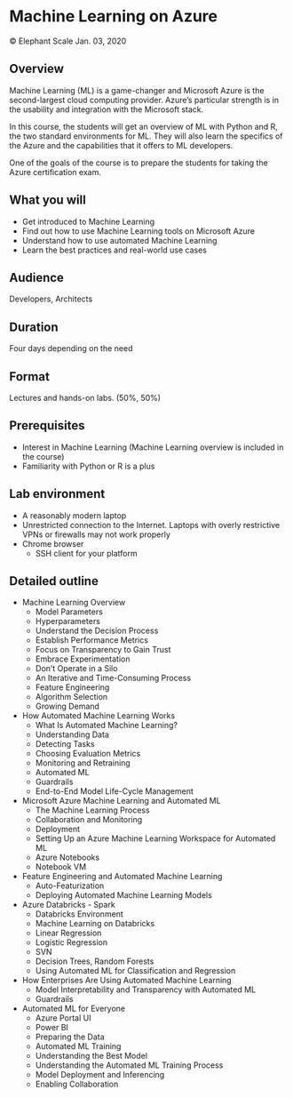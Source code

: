 # Machine Learning on Azure
© Elephant Scale
Jan. 03, 2020

## Overview

Machine Learning (ML) is a game-changer and Microsoft Azure is the second-largest cloud computing provider.  Azure’s particular strength is in the usability and integration with the Microsoft stack.

In this course, the students will get an overview of ML with Python and R, the two standard environments for ML. They will also learn the specifics of the Azure and the capabilities that it offers to ML developers.

One of the goals of the course is to prepare the students for taking the Azure certification exam.


## What you will
- Get introduced to Machine Learning
- Find out how to use Machine Learning tools on Microsoft Azure
- Understand how to use automated Machine Learning
- Learn the best practices and real-world use cases

## Audience
Developers, Architects

## Duration
Four days depending on the need

## Format
Lectures and hands-on labs. (50%, 50%)

## Prerequisites

* Interest in Machine Learning (Machine Learning overview is included in the course)
* Familiarity with Python or R is a plus


## Lab environment

* A reasonably modern laptop
* Unrestricted connection to the Internet. Laptops with overly restrictive VPNs or firewalls may not work properly
* Chrome browser
  - SSH client for your platform

## Detailed outline

* Machine Learning Overview
   - Model Parameters
   - Hyperparameters
   - Understand the Decision Process
   - Establish Performance Metrics
   - Focus on Transparency to Gain Trust
   - Embrace Experimentation
   - Don’t Operate in a Silo
   - An Iterative and Time-Consuming Process
   - Feature Engineering
   - Algorithm Selection
   - Growing Demand
* How Automated Machine Learning Works
   - What Is Automated Machine Learning?
   - Understanding Data
   - Detecting Tasks
   - Choosing Evaluation Metrics
   - Monitoring and Retraining
   - Automated ML
   - Guardrails
   - End-to-End Model Life-Cycle Management
* Microsoft Azure Machine Learning and Automated ML
   - The Machine Learning Process
   - Collaboration and Monitoring
   - Deployment
   - Setting Up an Azure Machine Learning Workspace for Automated ML
   - Azure Notebooks
   - Notebook VM
* Feature Engineering and Automated Machine Learning
   - Auto-Featurization
   - Deploying Automated Machine Learning Models
* Azure Databricks - Spark
    - Databricks Environment
    - Machine Learning on Databricks
    - Linear Regression
    - Logistic Regression
    - SVN
    - Decision Trees, Random Forests
    - Using Automated ML for Classification and Regression
* How Enterprises Are Using Automated Machine Learning
    - Model Interpretability and Transparency with Automated ML
    - Guardrails
* Automated ML for Everyone
    - Azure Portal UI
    - Power BI
    - Preparing the Data
    - Automated ML Training
    - Understanding the Best Model
    - Understanding the Automated ML Training Process
    - Model Deployment and Inferencing
    - Enabling Collaboration
